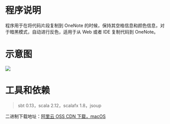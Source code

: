 # 程序说明

程序用于在将代码片段复制到 OneNote 的时候，保持其空格信息和颜色信息，对于暗黑模式，自动进行反色，适用于从 Web 或者 IDE 复制代码到 OneNote。

# 示意图

![](http://static2.mazhangjing.com/20190921/4525f37_2019-09-2118.37.42.gif)

# 工具和依赖

> sbt 0.13，scala 2.12，scalafx 1.8，jsoup

二进制下载地址：[阿里云 OSS CDN 下载，macOS](https://static2.mazhangjing.com/share/Code%20Formatter%20Helper.app.zip)